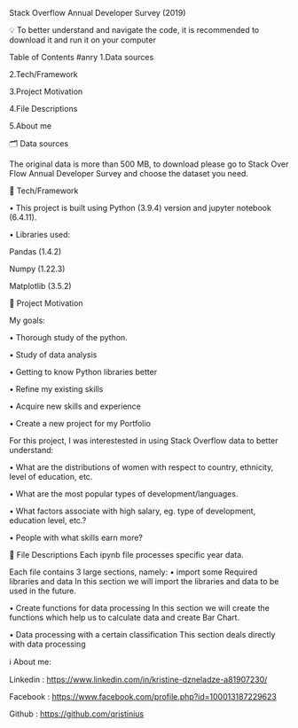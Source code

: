Stack Overflow Annual Developer Survey (2019)

💡 To better understand and navigate the code, it is recommended to download it and run it on your computer

Table of Contents
#anry
1.Data sources

2.Tech/Framework

3.Project Motivation

4.File Descriptions

5.About me

🗂️ Data sources

The original data is more than 500 MB, to download please go to Stack Over Flow Annual Developer Survey and choose the dataset you need.

🦾 Tech/Framework

•	This project is built using Python (3.9.4) version and jupyter notebook (6.4.11).

•	Libraries used:

Pandas (1.4.2)

Numpy (1.22.3)

Matplotlib (3.5.2)

🎯 Project Motivation

My goals:

•	Thorough study of the python.

•	Study of data analysis

•	Getting to know Python libraries better

•	Refine my existing skills

•	Acquire new skills and experience

•	Create a new project for my Portfolio


For this project, I was interestested in using Stack Overflow data to better understand:

•	What are the distributions of women with respect to country, ethnicity, level of education, etc.

•	What are the most popular types of development/languages.

•	What factors associate with high salary, eg. type of development, education level, etc.?

•	People with what skills earn more?


📄 File Descriptions
Each ipynb file processes specific year data.

Each file contains 3 large sections, namely:
•	import some Required libraries and data In this section we will import the libraries and data to be used in the future.

•	Create functions for data processing In this section we will create the functions which help us to calculate data and create Bar Chart.

•	Data processing with a certain classification This section deals directly with data processing

ℹ️ About me:

Linkedin : https://www.linkedin.com/in/kristine-dzneladze-a81907230/

Facebook : https://www.facebook.com/profile.php?id=100013187229623

Github : https://github.com/qristinius
